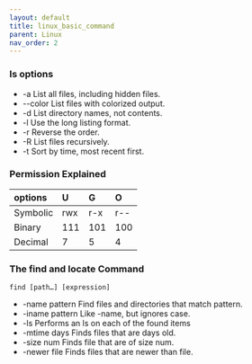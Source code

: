 ```yaml
---
layout: default
title: linux_basic_command
parent: Linux
nav_order: 2
---
```


### ls options
- -a List all files, including hidden files.
- --color List files with colorized output.
- -d List directory names, not contents.
- -l Use the long listing format.
- -r Reverse the order.
- -R List files recursively.
- -t Sort by time, most recent first.


### Permission Explained

|options|U  |G  |O  |
|:------|:--|:--|:--|
|Symbolic|rwx|r-x|r--|
|Binary|111|101|100|
|Decimal|7|5|4|


### The find and locate Command
```find [path…] [expression]```

- -name pattern Find files and directories
that match pattern.
- -iname pattern Like -name, but ignores
case.
- -ls Performs an ls on each of
the found items
- -mtime days Finds files that are days old.
- -size num Finds file that are of size
num.
- -newer file Finds files that are newer
than file.

